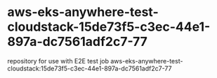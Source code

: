 # aws-eks-anywhere-test-cloudstack-15de73f5-c3ec-44e1-897a-dc7561adf2c7-77
repository for use with E2E test job aws-eks-anywhere-test-cloudstack:15de73f5-c3ec-44e1-897a-dc7561adf2c7-77

